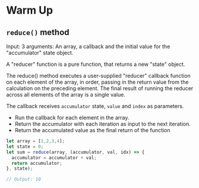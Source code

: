# Warm Up

## `reduce()` method

Input: 3 arguments: An array, a callback and the initial value for the "accumulator" state object.

A "reducer" function is a pure function, that returns a new "state" object.

The reduce() method executes a user-supplied "reducer" callback function on each element of the array, in order, passing in the return value from the calculation on the preceding element. The final result of running the reducer across all elements of the array is a single value.

The callback receives `accumulator` state, `value` and `index` as parameters.

- Run the callback for each element in the array.
- Return the accumulator with each iteration as input to the next iteration.
- Return the accumulated value as the final return of the function

```javascript
let array = [1,2,3,4];
let state = 0;
let sum = reduce(array, (accumulator, val, idx) => {
  accumulator = accumulator + val;
  return accumulator;
}, state);

// Output: 10
```
